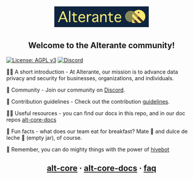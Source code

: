 <h1 align="center">
  <img src="https://github.com/sync-different/.github/blob/main/alt-logo.png" alt="Alterante Core" width="250">
  <h2 align="center">Welcome to the Alterante community!<br></h2>
</h1>

[![License: AGPL v3](https://img.shields.io/badge/License-AGPL_v3-blue.svg)](https://www.gnu.org/licenses/agpl-3.0)
[![Discord](https://img.shields.io/discord/1153355258236502046)](https://discord.com/invite/Gjw9sqYuUY)

<p>
🙋‍♀️ A short introduction - At Alterante, our mission is to advance data privacy and security for businesses, organizations, and individuals.

👬 Community - Join our community on [Discord](https://discord.com/invite/Gjw9sqYuUY).

🌈 Contribution guidelines - Check out the contribution [guidelines](https://github.com/sync-different/alt-core/blob/main/CONTRIBUTING.md).

👩‍💻 Useful resources - you can find our docs in this repo, and in our doc repos [alt-core-docs](https://www.github.com/sync-different/alt-core-docs)

🍿 Fun facts - what does our team eat for breakfast? Mate 🧉 and dulce de leche 🫙 (empty jar), of course. 

🧙 Remember, you can do mighty things with the power of [hivebot](https://hivebot.co)

</p>

<h2 align=center">
  <p align="center">
    <a href="https://github.com/sync-different/alt-core">alt-core</a>
    ·
    <a href="https://github.com/sync-different/alt-core-docs">alt-core-docs</a>
    ·
    <a href="https://www.hivebot.co/faq.html">faq</a>
  </p>
</h2>
